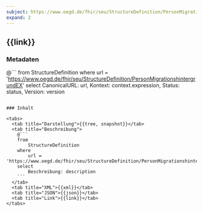 ```yaml
---
subject: https://www.oegd.de/fhir/seu/StructureDefinition/PersonMigrationshintergrundEX
expand: 2
---
```


## {{link}}

### Metadaten

@```
from
	StructureDefinition
where
	url = 'https://www.oegd.de/fhir/seu/StructureDefinition/PersonMigrationshintergrundEX'
select
	CanonicalURL: url, Kontext: context.expression, Status: status, Version: version
```

### Inhalt

<tabs>
  <tab title="Darstellung">{{tree, snapshot}}</tab>
  <tab title="Beschreibung"> 
    @```
    from
    	StructureDefinition
    where
	    url = 'https://www.oegd.de/fhir/seu/StructureDefinition/PersonMigrationshintergrundEX'
    select
	    Beschreibung: description
    ```
  </tab>
  <tab title="XML">{{xml}}</tab>
  <tab title="JSON">{{json}}</tab>
  <tab title="Link">{{link}}</tab> 
</tabs>



